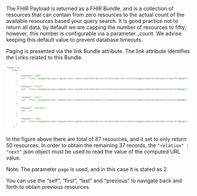 The FHIR Payload is returned as a FHIR Bundle, and is a collection of resources that can contain from zero resources to the actual count of the available resources based your query search. It is good practice not to return all data, by default we are capping the number of resources to fifty; however, this number is configurable via a parameter _count. We advise keeping this default value to prevent database timeouts.

Paging is presented via the link Bundle attribute. The link attribute identifies the Links related to this Bundle.

![pagination example](pagination.png)

In the figure above there are total of 87 resources, and it set to only return 50 resources. In order to obtain the remaining 37 records, the `"relation" : "next"` json object must be used to read the value of the computed URL value.   

Note: The parameter `page` is used, and in this case it is stated as 2.  

You can use the “self”, “first”, “last” and “previous” to navigate back and forth to obtain previous resources.  
